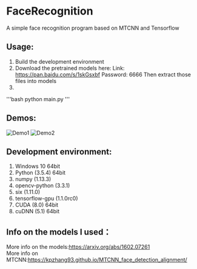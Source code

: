 # FaceRecognition
A simple face recognition program based on MTCNN and Tensorflow

## Usage:
1. Build the development environment
2. Download the pretrained models here: Link: https://pan.baidu.com/s/1skGsxbf Password: 6666
    Then extract those files into models
3. 
'''bash
python main.py
''' 

## Demos:
![Demo1](https://github.com/lmgy/FaceRecognition/blob/master/demos/pic1.jpg)
![Demo2](https://github.com/lmgy/FaceRecognition/blob/master/demos/pic2.jpg)

## Development environment:
1. Windows 10 64bit
2. Python (3.5.4) 64bit
3. numpy (1.13.3)
4. opencv-python (3.3.1)
5. six (1.11.0)
6. tensorflow-gpu (1.1.0rc0)
7. CUDA (8.0) 64bit
8. cuDNN (5.1) 64bit
    
## Info on the models I used：
More info on the models:https://arxiv.org/abs/1602.07261  
More info on MTCNN:https://kpzhang93.github.io/MTCNN_face_detection_alignment/  
